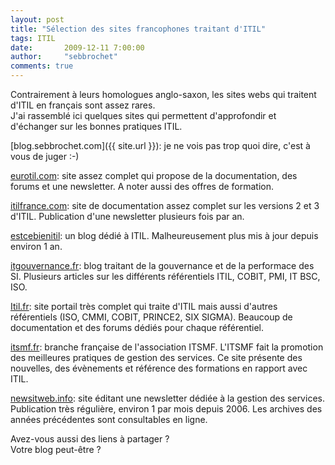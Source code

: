 ```yaml
---
layout: post
title: "Sélection des sites francophones traitant d'ITIL"
tags: ITIL 
date:       2009-12-11 7:00:00
author:     "sebbrochet"
comments: true
---
```


Contrairement à leurs homologues anglo-saxon, les sites webs qui traitent d'ITIL en français sont assez rares.  
J'ai rassemblé ici quelques sites qui permettent d'approfondir et d'échanger sur les bonnes pratiques ITIL.


[blog.sebbrochet.com]({{ site.url }}): je ne vois pas trop quoi dire, c'est à vous de juger :-)  

[eurotil.com](http://www.eurotil.com/): site assez complet qui propose de la documentation, des forums et une newsletter. A noter aussi des offres de formation.  

[itilfrance.com](http://www.itilfrance.com/): site de documentation assez complet sur les versions 2 et 3 d'ITIL. Publication d'une newsletter plusieurs fois par an.  

[estcebienitil](http://estcebienitil.blogspot.com/): un blog dédié à ITIL. Malheureusement plus mis à jour depuis environ 1 an.  

[itgouvernance.fr](http://www.itgouvernance.fr/): blog traitant de la gouvernance et de la performace des SI. Plusieurs articles sur les différents référentiels ITIL, COBIT, PMI, IT BSC, ISO.  

[Itil.fr](http://itil.fr/): site portail très complet qui traite d'ITIL mais aussi d'autres référentiels (ISO, CMMI, COBIT, PRINCE2, SIX SIGMA). Beaucoup de documentation et des forums dédiés pour chaque référentiel.  

[itsmf.fr](http://www.itsmf.fr/): branche française de l'association ITSMF. L'ITSMF fait la promotion des meilleures pratiques de gestion des services. Ce site présente des nouvelles, des évènements et référence des formations en rapport avec ITIL.  

[newsitweb.info](http://newsitweb.info/): site éditant une newsletter dédiée à la gestion des services. Publication très régulière, environ 1 par mois depuis 2006. Les archives des années précédentes sont consultables en ligne.  

Avez-vous aussi des liens à partager ?  
Votre blog peut-être ?  